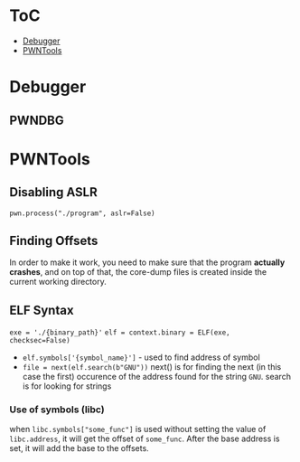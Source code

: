 
# ToC
- [Debugger](#debugger)
- [PWNTools](#pwntools)
# Debugger
## PWNDBG

# PWNTools
## Disabling ASLR
`pwn.process("./program", aslr=False)`

## Finding Offsets
In order to make it work, you need to make sure that the program **actually crashes**, and on top of that, the core-dump files is created inside the current working directory. 

## ELF Syntax
`exe = './{binary_path}'`
`elf = context.binary = ELF(exe, checksec=False)`
- `elf.symbols['{symbol_name}']` - used to find address of symbol
- `file = next(elf.search(b"GNU"))` next() is for finding the next (in this case the first) occurence of the address found for the string `GNU`. search is for looking for strings

### Use of symbols (libc)
when `libc.symbols["some_func"]` is used without setting the value of `libc.address`, it will get the offset of `some_func`. After the base address is set, it will add the base to the offsets.